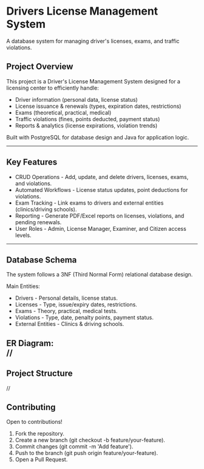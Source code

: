 # Drivers License Management System  

A database system for managing driver's licenses, exams, and traffic violations.  

## Project Overview  
This project is a Driver's License Management System designed for a licensing center to efficiently handle:  
- Driver information (personal data, license status)  
- License issuance & renewals (types, expiration dates, restrictions)  
- Exams (theoretical, practical, medical)  
- Traffic violations (fines, points deducted, payment status)  
- Reports & analytics (license expirations, violation trends)  

Built with PostgreSQL for database design and Java for application logic.  

---

## Key Features  
- CRUD Operations - Add, update, and delete drivers, licenses, exams, and violations.  
- Automated Workflows - License status updates, point deductions for violations.  
- Exam Tracking - Link exams to drivers and external entities (clinics/driving schools).  
- Reporting - Generate PDF/Excel reports on licenses, violations, and pending renewals.  
- User Roles - Admin, License Manager, Examiner, and Citizen access levels.  

---

## Database Schema  
The system follows a 3NF (Third Normal Form) relational database design.  

Main Entities:  
- Drivers - Personal details, license status.  
- Licenses - Type, issue/expiry dates, restrictions.  
- Exams - Theory, practical, medical tests.  
- Violations - Type, date, penalty points, payment status.  
- External Entities - Clinics & driving schools.  

ER Diagram:  
//
--- 

## Project Structure  
//

## Contributing  
Open to contributions!  
1. Fork the repository.  
2. Create a new branch (git checkout -b feature/your-feature).  
3. Commit changes (git commit -m 'Add feature').  
4. Push to the branch (git push origin feature/your-feature).  
5. Open a Pull Request.  
